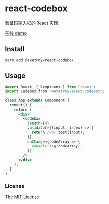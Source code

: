 # react-codebox

验证码输入框的 React 实现.

[在线 demo](https://axetroy.github.io/react-codebox)

## Install

```bash
yarn add @axetroy/react-codebox
```

## Usage

```jsx harmony
import React, { Component } from "react";
import Codebox from "@axetroy/react-codebox";

class App extends Component {
  render() {
    return (
      <div>
        <Codebox
          length={4}
          validator={(input, index) => {
            return /\d/.test(input);
          }}
          onChange={codeArray => {
            console.log(codeArray);
          }}
        />
      </div>
    );
  }
}
```

### License

The [MIT License](https://github.com/axetroy/react-codebox/blob/master/LICENSE)
